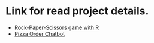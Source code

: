 # Link for read project details.

- [Rock-Paper-Scissors game with R](https://phatchara-soros.notion.site/Rock-Paper-Scissors-game-291b3b8d813b491d952e4925cffcfeff?pvs=4)
- [Pizza Order Chatbot](https://phatchara-soros.notion.site/Pizza-Order-Chatbot-edc919a3b0f44309892fe90bec160912?pvs=4)